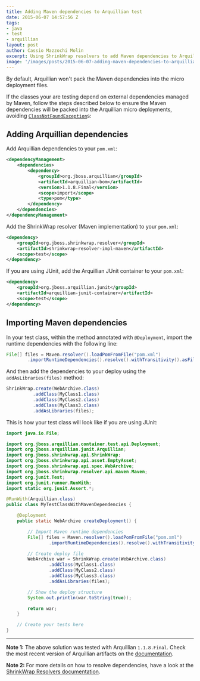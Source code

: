 ```yaml
---
title: Adding Maven dependencies to Arquillian test
date: 2015-06-07 14:57:56 Z
tags:
- java
- test
- arquillian
layout: post
author: Cassio Mazzochi Molin
excerpt: Using ShrinkWrap resolvers to add Maven dependencies to Arquillian tests.
image: '/images/posts/2015-06-07-adding-maven-dependencies-to-arquillian-test/cover.jpg'
---
```


By default, Arquillian won't pack the Maven dependencies into the micro deployment files.

If the classes your are testing depend on external dependencies managed by Maven, follow the steps described below to ensure the Maven dependencies will be packed into the Arquillian micro deployments, avoiding [`ClassNotFoundException`][3]s:

## Adding Arquillian dependencies

Add Arquillian dependencies to your `pom.xml`:

```xml
<dependencyManagement>
    <dependencies>
        <dependency>
            <groupId>org.jboss.arquillian</groupId>
            <artifactId>arquillian-bom</artifactId>
            <version>1.1.8.Final</version>
            <scope>import</scope>
            <type>pom</type>
        </dependency>
    </dependencies>
</dependencyManagement>
```

Add the ShrinkWrap resolver (Maven implementation) to your `pom.xml`:

```xml
<dependency>
    <groupId>org.jboss.shrinkwrap.resolver</groupId>
    <artifactId>shrinkwrap-resolver-impl-maven</artifactId>
    <scope>test</scope>
</dependency>
```

If you are using JUnit, add the Arquillian JUnit container to your `pom.xml`:

```xml
<dependency>
    <groupId>org.jboss.arquillian.junit</groupId>
    <artifactId>arquillian-junit-container</artifactId>
    <scope>test</scope>
</dependency>
```

## Importing Maven dependencies

In your test class, within the method annotated with `@Deployment`, import the runtime dependencies with the following line:

```java
File[] files = Maven.resolver().loadPomFromFile("pom.xml")
        .importRuntimeDependencies().resolve().withTransitivity().asFile();
```

And then add the dependencies to your deploy using the `addAsLibraries(files)` method:

```java
ShrinkWrap.create(WebArchive.class)
          .addClass(MyClass1.class)
          .addClass(MyClass2.class)
          .addClass(MyClass3.class)
          .addAsLibraries(files);
```

This is how your test class will look like if you are using JUnit:

```java
import java.io.File;

import org.jboss.arquillian.container.test.api.Deployment;
import org.jboss.arquillian.junit.Arquillian;
import org.jboss.shrinkwrap.api.ShrinkWrap;
import org.jboss.shrinkwrap.api.asset.EmptyAsset;
import org.jboss.shrinkwrap.api.spec.WebArchive;
import org.jboss.shrinkwrap.resolver.api.maven.Maven;
import org.junit.Test;
import org.junit.runner.RunWith;
import static org.junit.Assert.*;

@RunWith(Arquillian.class)
public class MyTestClassWithMavenDependencies {

    @Deployment
    public static WebArchive createDeployment() {

        // Import Maven runtime dependencies
        File[] files = Maven.resolver().loadPomFromFile("pom.xml")
                .importRuntimeDependencies().resolve().withTransitivity().asFile();

        // Create deploy file
        WebArchive war = ShrinkWrap.create(WebArchive.class)
                .addClass(MyClass1.class)
                .addClass(MyClass2.class)
                .addClass(MyClass3.class)
                .addAsLibraries(files);

        // Show the deploy structure
        System.out.println(war.toString(true));

        return war;
    }

    // Create your tests here
}
```

---

**Note 1:** The above solution was tested with Arquillian `1.1.8.Final`. Check the most recent version of Arquillian artifacts on the [documentation][1].

**Note 2:** For more details on how to resolve dependencies, have a look at the [ShrinkWrap Resolvers documentation][2].

[1]: http://arquillian.org/modules/core-platform/#artifacts
[2]: https://github.com/shrinkwrap/resolver#resolving-dependencies
[3]: https://docs.oracle.com/javase/8/docs/api/java/lang/ClassNotFoundException.html
